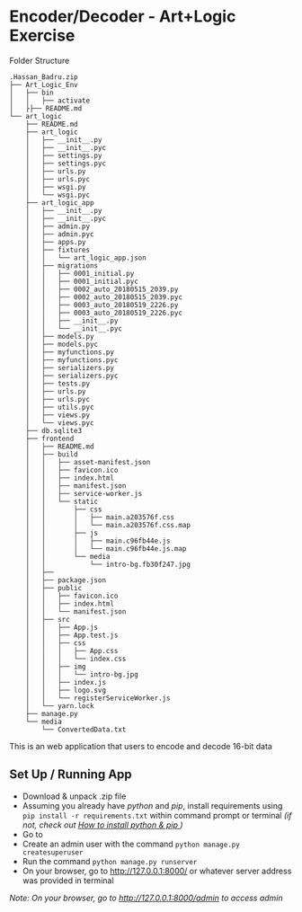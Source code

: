 
# Encoder/Decoder - Art+Logic Exercise
Folder Structure
```
.Hassan_Badru.zip
├── Art_Logic_Env
│   ├── bin
│   │   ├── activate
│   ├├── README.md
└── art_logic
    ├── README.md
    ├── art_logic
    │   ├── __init__.py
    │   ├── __init__.pyc
    │   ├── settings.py
    │   ├── settings.pyc
    │   ├── urls.py
    │   ├── urls.pyc
    │   ├── wsgi.py
    │   └── wsgi.pyc
    ├── art_logic_app
    │   ├── __init__.py
    │   ├── __init__.pyc
    │   ├── admin.py
    │   ├── admin.pyc
    │   ├── apps.py
    │   ├── fixtures
    │   │   └── art_logic_app.json
    │   ├── migrations
    │   │   ├── 0001_initial.py
    │   │   ├── 0001_initial.pyc
    │   │   ├── 0002_auto_20180515_2039.py
    │   │   ├── 0002_auto_20180515_2039.pyc
    │   │   ├── 0003_auto_20180519_2226.py
    │   │   ├── 0003_auto_20180519_2226.pyc
    │   │   ├── __init__.py
    │   │   └── __init__.pyc
    │   ├── models.py
    │   ├── models.pyc
    │   ├── myfunctions.py
    │   ├── myfunctions.pyc
    │   ├── serializers.py
    │   ├── serializers.pyc
    │   ├── tests.py
    │   ├── urls.py
    │   ├── urls.pyc
    │   ├── utils.pyc
    │   ├── views.py
    │   └── views.pyc
    ├── db.sqlite3
    ├── frontend
    │   ├── README.md
    │   ├── build
    │   │   ├── asset-manifest.json
    │   │   ├── favicon.ico
    │   │   ├── index.html
    │   │   ├── manifest.json
    │   │   ├── service-worker.js
    │   │   └── static
    │   │       ├── css
    │   │       │   ├── main.a203576f.css
    │   │       │   └── main.a203576f.css.map
    │   │       ├── js
    │   │       │   ├── main.c96fb44e.js
    │   │       │   └── main.c96fb44e.js.map
    │   │       └── media
    │   │           └── intro-bg.fb30f247.jpg
    │   ├── 
    │   ├── package.json
    │   ├── public
    │   │   ├── favicon.ico
    │   │   ├── index.html
    │   │   └── manifest.json
    │   ├── src
    │   │   ├── App.js
    │   │   ├── App.test.js
    │   │   ├── css
    │   │   │   ├── App.css
    │   │   │   └── index.css
    │   │   ├── img
    │   │   │   └── intro-bg.jpg
    │   │   ├── index.js
    │   │   ├── logo.svg
    │   │   └── registerServiceWorker.js
    │   └── yarn.lock
    ├── manage.py
    └── media
        └── ConvertedData.txt
```
This is an web application that users to encode and decode 16-bit data
## Set Up / Running App
- Download & unpack .zip file
- Assuming you already have *python* and *pip*, install requirements using `​ pip install -r requirements.txt` within command prompt or terminal *(if not, check out [How to install python & pip ](https://pip.pypa.io/en/stable/installing/))*
- Go to 
- Create an admin user with the command `python manage.py createsuperuser`
- Run the command `python manage.py runserver`
- On your browser, go to http://127.0.0.1:8000/ or whatever server address was provided in terminal

*Note: On your browser, go to http://127.0.0.1:8000/admin to access admin*

